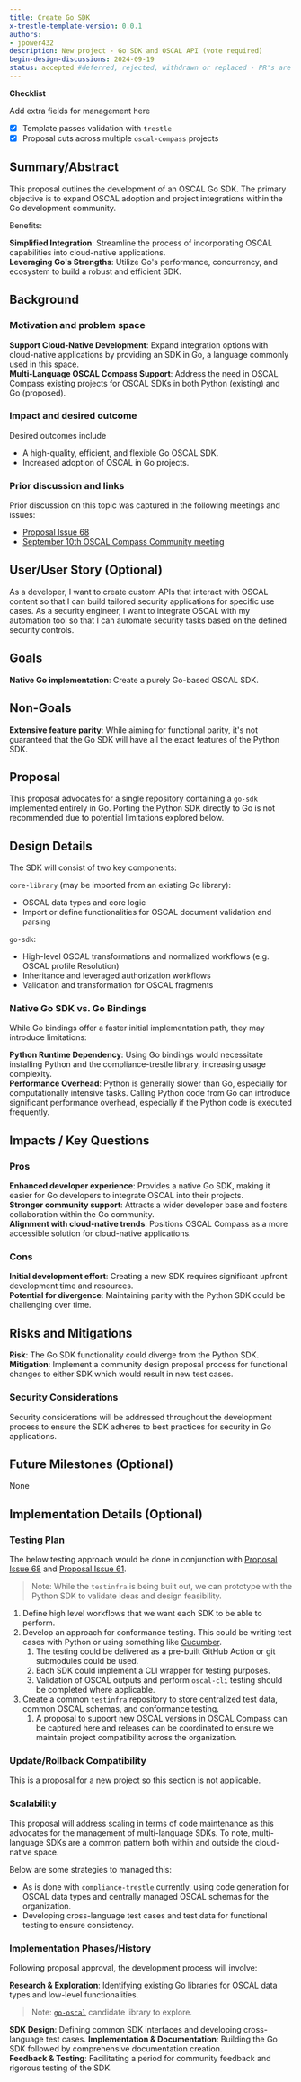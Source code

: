```yaml
---
title: Create Go SDK
x-trestle-template-version: 0.0.1
authors:
- jpower432
description: New project - Go SDK and OSCAL API (vote required)
begin-design-discussions: 2024-09-19
status: accepted #deferred, rejected, withdrawn or replaced - PR's are not accepted. Status is based on main. Rejected is unlikely to exist except where a clear record is required 
---
```


**Checklist**


<!--> Add extra fields for management here <!-->

- [X] Template passes validation with `trestle`
- [X] Proposal cuts across multiple `oscal-compass` projects

## Summary/Abstract

This proposal outlines the development of an OSCAL Go SDK. The primary objective is to expand OSCAL adoption and project integrations within the Go development community.

Benefits:

**Simplified Integration**: Streamline the process of incorporating OSCAL capabilities into cloud-native applications.  
**Leveraging Go's Strengths**: Utilize Go's performance, concurrency, and ecosystem to build a robust and efficient SDK.  

## Background

### Motivation and problem space

**Support Cloud-Native Development**: Expand integration options with cloud-native applications by providing an SDK in Go, a language commonly used in this space.  
**Multi-Language OSCAL Compass Support**: Address the need in OSCAL Compass existing projects for OSCAL SDKs in both Python (existing) and Go (proposed).  

### Impact and desired outcome

Desired outcomes include
- A high-quality, efficient, and flexible Go OSCAL SDK.
- Increased adoption of OSCAL in Go projects.

### Prior discussion and links

Prior discussion on this topic was captured in the following meetings and issues:

- [Proposal Issue 68](https://github.com/oscal-compass/community/pull/68)
- [September 10th OSCAL Compass Community meeting](https://www.youtube.com/watch?v=flFozzcYFzE)

## User/User Story (Optional)

As a developer, I want to create custom APIs that interact with OSCAL content so that I can build tailored security applications for specific use cases.
As a security engineer, I want to integrate OSCAL with my automation tool so that I can automate security tasks based on the defined security controls.

## Goals

**Native Go implementation**: Create a purely Go-based OSCAL SDK.  

## Non-Goals

**Extensive feature parity**: While aiming for functional parity, it's not guaranteed that the Go SDK will have all the exact features of the Python SDK.

## Proposal

This proposal advocates for a single repository containing a `go-sdk` implemented entirely in Go. Porting the Python SDK directly to Go is not recommended due to potential limitations explored below.

## Design Details

The SDK will consist of two key components:

`core-library` (may be imported from an existing Go library):
- OSCAL data types and core logic
- Import or define functionalities for OSCAL document validation and parsing

`go-sdk`:
- High-level OSCAL transformations and normalized workflows (e.g. OSCAL profile Resolution)
- Inheritance and leveraged authorization workflows
- Validation and transformation for OSCAL fragments

### Native Go SDK vs. Go Bindings

While Go bindings offer a faster initial implementation path, they may introduce limitations:

**Python Runtime Dependency**: Using Go bindings would necessitate installing Python and the compliance-trestle library, increasing usage complexity.  
**Performance Overhead**: Python is generally slower than Go, especially for computationally intensive tasks. Calling Python code from Go can introduce significant performance overhead, especially if the Python code is executed frequently.  

## Impacts / Key Questions

### Pros

**Enhanced developer experience**: Provides a native Go SDK, making it easier for Go developers to integrate OSCAL into their projects.     
**Stronger community support**: Attracts a wider developer base and fosters collaboration within the Go community.  
**Alignment with cloud-native trends**: Positions OSCAL Compass as a more accessible solution for cloud-native applications.  

### Cons

**Initial development effort**: Creating a new SDK requires significant upfront development time and resources.  
**Potential for divergence**: Maintaining parity with the Python SDK could be challenging over time.  

## Risks and Mitigations

**Risk**: The Go SDK functionality could diverge from the Python SDK.  
**Mitigation**: Implement a community design proposal process for functional changes to either SDK which would result in new test cases.

### Security Considerations

Security considerations will be addressed throughout the development process to ensure the SDK adheres to best practices for security in Go applications.

## Future Milestones (Optional)

None

## Implementation Details (Optional) 

### Testing Plan

The below testing approach would be done in conjunction with [Proposal Issue 68](https://github.com/oscal-compass/community/pull/68) and [Proposal Issue 61](https://github.com/oscal-compass/community/pull/61).

> Note: While the `testinfra` is being built out, we can prototype with the Python SDK to validate ideas and design feasibility.

1. Define high level workflows that we want each SDK to be able to perform.
2. Develop an approach for conformance testing. This could be writing test cases with Python or using something like [Cucumber](https://cucumber.io/).
   1. The testing could be delivered as a pre-built GitHub Action or git submodules could be used.
   2. Each SDK could implement a CLI wrapper for testing purposes.
   3. Validation of OSCAL outputs and perform `oscal-cli` testing should be completed where applicable.
3. Create a common `testinfra` repository to store centralized test data, common OSCAL schemas, and conformance testing.
   1. A proposal to support new OSCAL versions in OSCAL Compass can be captured here and releases can
   be coordinated to ensure we maintain project compatibility across the organization.

### Update/Rollback Compatibility

This is a proposal for a new project so this section is not applicable.

### Scalability

This proposal will address scaling in terms of code maintenance as this advocates for the management of
multi-language SDKs. To note, multi-language SDKs are a common pattern both within and outside the cloud-native space.

Below are some strategies to managed this:
- As is done with `compliance-trestle` currently, using code generation for OSCAL data types and centrally managed OSCAL schemas for the organization.
- Developing cross-language test cases and test data for functional testing to ensure consistency.

### Implementation Phases/History

Following proposal approval, the development process will involve:

**Research & Exploration**: Identifying existing Go libraries for OSCAL data types and low-level functionalities.
> Note: [`go-oscal`](https://github.com/defenseunicorns/go-oscal) candidate library to explore.

**SDK Design**: Defining common SDK interfaces and developing cross-language test cases.
**Implementation & Documentation**: Building the Go SDK followed by comprehensive documentation creation.   
**Feedback & Testing**: Facilitating a period for community feedback and rigorous testing of the SDK.   